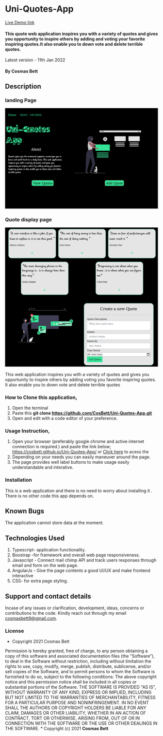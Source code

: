 # Uni-Quotes-App

<a href="https://cosbett.github.io/Uni-Quotes-App/" > Live Demo link</a>
####  This quote web application inspires you with a variety of quotes and gives you opportunity to inspire others by adding and voting your favorite inspiring quotes.It also enable you to down vote and delete terrible quotes. 
Latest version - 11th Jan 2022
#### By **Cosmas Bett**
## Description

### landing Page
![Gif illustration](./src/assets/landingpage.jpg)
### Quote display page
![Gif illustration](./src/assets/quotedisplay.jpg)


This web application inspires you with a variety of quotes and gives you opportunity to inspire others by adding voting you favorite inspiring quotes.
          It also enable you to down vote and delete terrible quotes

### How to Clone this application,
 1. Open the terminal
 2. Paste this <strong> git clone https://github.com/CosBett/Uni-Quotes-App.git </strong>
3. Open and edit with a code editor of your preference.

### Usage Instruction,
1. Open your browser (preferably google chrome and active internet connection is required.) and paste the link below; https://cosbett.github.io/Uni-Quotes-App/
 or <a href="https://cosbett.github.io/Uni-Quotes-App//" > Click here</a> to acess the 
2. Depending on your needs you can easily maneuver around the page.
3. The page provides well label buttons to make usage easily understandable and interative.

### Installation
This is a web application and there is no need to worry about installing it . There is no other code this app depends on.

## Known Bugs
The application cannot store data at the moment.

## Technologies Used
1. Typescript- application functionality.
2. Boostrap -for framework and overall web page responsiveness.
3. Javascript - Connect mail chimp API and track users responses through email and form on the web page.
4. AngularJs - Give the page contents a good UI/UX and make frontend interactive
5. CSS- for extra page styling. 

## Support and contact details

Incase of any issues or clarification, development, ideas, concerns or contributions to the code.  Kindly reach out through my email cosmasbett9@gmail.com.
### License

* Copyright 2021 Cosmas Bett

Permission is hereby granted, free of charge, to any person obtaining a copy of this software and associated documentation files (the "Software"), to deal in the Software without restriction, including without limitation the rights to use, copy, modify, merge, publish, distribute, sublicense, and/or sell copies of the Software, and to permit persons to whom the Software is furnished to do so, subject to the following conditions:
The above copyright notice and this permission notice shall be included in all copies or substantial portions of the Software.
THE SOFTWARE IS PROVIDED "AS IS", WITHOUT WARRANTY OF ANY KIND, EXPRESS OR IMPLIED, INCLUDING BUT NOT LIMITED TO THE WARRANTIES OF MERCHANTABILITY, FITNESS FOR A PARTICULAR PURPOSE AND NONINFRINGEMENT. IN NO EVENT SHALL THE AUTHORS OR COPYRIGHT HOLDERS BE LIABLE FOR ANY CLAIM, DAMAGES OR OTHER LIABILITY, WHETHER IN AN ACTION OF CONTRACT, TORT OR OTHERWISE, ARISING FROM, OUT OF OR IN CONNECTION WITH THE SOFTWARE OR THE USE OR OTHER DEALINGS IN THE SOFTWARE.
*
Copyright (c) 2021 **Cosmas Bett**
  
